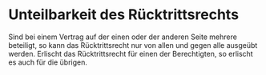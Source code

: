 # Unteilbarkeit des Rücktrittsrechts

Sind bei einem Vertrag auf der einen oder der anderen Seite mehrere beteiligt, so kann das Rücktrittsrecht nur von allen und gegen alle ausgeübt werden. Erlischt das Rücktrittsrecht für einen der Berechtigten, so erlischt es auch für die übrigen. 


